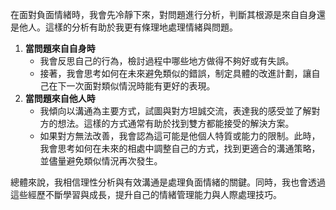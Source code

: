 在面對負面情緒時，我會先冷靜下來，對問題進行分析，判斷其根源是來自自身還是他人。這樣的分析有助於我更有條理地處理情緒與問題。

1. **當問題來自自身時**
   * 我會反思自己的行為，檢討過程中哪些地方做得不夠好或有失誤。
   * 接著，我會思考如何在未來避免類似的錯誤，制定具體的改進計劃，讓自己在下一次面對類似情況時能有更好的表現。
2. **當問題來自他人時**
   * 我傾向以溝通為主要方式，試圖與對方坦誠交流，表達我的感受並了解對方的想法。這樣的方式通常有助於找到雙方都能接受的解決方案。
   * 如果對方無法改善，我會認為這可能是他個人特質或能力的限制。此時，我會思考如何在未來的相處中調整自己的方式，找到更適合的溝通策略，並儘量避免類似情況再次發生。

總體來說，我相信理性分析與有效溝通是處理負面情緒的關鍵。同時，我也會透過這些經歷不斷學習與成長，提升自己的情緒管理能力與人際處理技巧。
